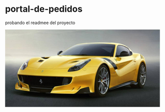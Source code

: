 # portal-de-pedidos


probando el readmee del proyecto


<img src="https://raw.githubusercontent.com/pedro-chal/portal-de-pedidos/master/img/carrito-amarillo.jpg"/> 
